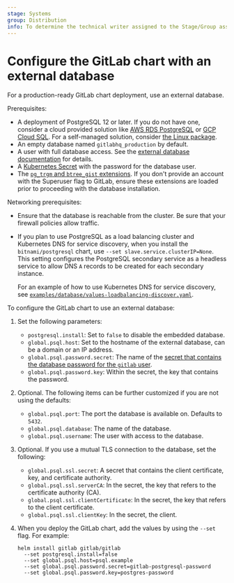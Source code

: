 ```yaml
---
stage: Systems
group: Distribution
info: To determine the technical writer assigned to the Stage/Group associated with this page, see https://about.gitlab.com/handbook/product/ux/technical-writing/#assignments
---
```


# Configure the GitLab chart with an external database

For a production-ready GitLab chart deployment, use an external database.

Prerequisites:

- A deployment of PostgreSQL 12 or later. If you do not have one, consider
  a cloud provided solution like [AWS RDS PostgreSQL](https://aws.amazon.com/rds/postgresql/)
  or [GCP Cloud SQL](https://cloud.google.com/sql/). For a self-managed solution,
  consider [the Linux package](external-omnibus-psql.md).
- An empty database named `gitlabhq_production` by default.
- A user with full database access. See the
  [external database documentation](https://docs.gitlab.com/ee/administration/postgresql/external.html) for details.
- A [Kubernetes Secret](https://kubernetes.io/docs/concepts/configuration/secret/) with the password for the database user.
- The [`pg_trgm` and `btree_gist` extensions](https://docs.gitlab.com/ee/install/postgresql_extensions.html). If you don't provide an account with
  the Superuser flag to GitLab, ensure these extensions are loaded prior to
  proceeding with the database installation.

Networking prerequisites:

- Ensure that the database is reachable from the cluster. Be sure that your firewall policies allow traffic.
- If you plan to use PostgreSQL as a load balancing cluster and Kubernetes
  DNS for service discovery, when you install the `bitnami/postgresql` chart,
  use `--set slave.service.clusterIP=None`.
  This setting configures the PostgreSQL secondary service as a headless service to
  allow DNS `A` records to be created for each secondary instance.

  For an example of how to use Kubernetes DNS for service discovery,
  see [`examples/database/values-loadbalancing-discover.yaml`](https://gitlab.com/gitlab-org/charts/gitlab/tree/master/examples/database/values-loadbalancing-discover.yaml).

To configure the GitLab chart to use an external database:

1. Set the following parameters:

   - `postgresql.install`: Set to `false` to disable the embedded database.
   - `global.psql.host`: Set to the hostname of the external database, can be a domain or an IP address.
   - `global.psql.password.secret`: The name of the [secret that contains the database password for the `gitlab` user](../../installation/secrets.md#postgresql-password).
   - `global.psql.password.key`: Within the secret, the key that contains the password.

1. Optional. The following items can be further customized if you are not using the defaults:

   - `global.psql.port`: The port the database is available on. Defaults to `5432`.
   - `global.psql.database`: The name of the database.
   - `global.psql.username`: The user with access to the database.

1. Optional. If you use a mutual TLS connection to the database, set the following:

   - `global.psql.ssl.secret`: A secret that contains the client certificate, key, and certificate authority.
   - `global.psql.ssl.serverCA`: In the secret, the key that refers to the certificate authority (CA).
   - `global.psql.ssl.clientCertificate`: In the secret, the key that refers to the client certificate.
   - `global.psql.ssl.clientKey`: In the secret, the client.

1. When you deploy the GitLab chart, add the values by using the `--set` flag. For example:

   ```shell
   helm install gitlab gitlab/gitlab
     --set postgresql.install=false
     --set global.psql.host=psql.example
     --set global.psql.password.secret=gitlab-postgresql-password
     --set global.psql.password.key=postgres-password
   ```
